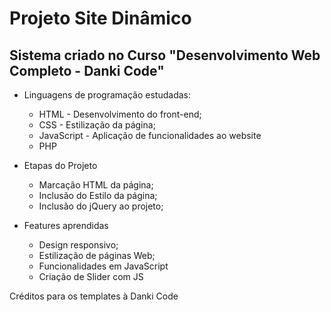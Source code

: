 # Projeto Site Dinâmico

## Sistema criado no Curso "Desenvolvimento Web Completo - Danki Code"

- Linguagens de programação estudadas:
    - HTML - Desenvolvimento do front-end;
    - CSS - Estilização da página;
    - JavaScript - Aplicação de funcionalidades ao website
    - PHP

- Etapas do Projeto
    - Marcação HTML da página;
    - Inclusão do Estilo da página;
    - Inclusão do jQuery ao projeto;

- Features aprendidas
    - Design responsivo;
    - Estilização de páginas Web;
    - Funcionalidades em JavaScript
    - Criação de Slider com JS

Créditos para os templates à Danki Code
